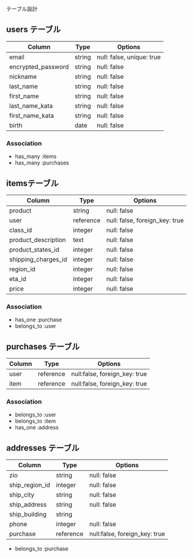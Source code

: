 テーブル設計

## users テーブル

| Column             | Type    | Options                   |
| ------------------ | --------| ------------------------- |
| email              | string  | null: false, unique: true |
| encrypted_password | string  | null: false               |
| nickname           | string  | null: false               |
| last_name          | string  | null: false               |
| first_name         | string  | null: false               |
| last_name_kata     | string  | null: false               |
| first_name_kata    | string  | null: false               |
| birth              | date    | null: false               |


### Association

- has_many :items
- has_many :purchases


## itemsテーブル
| Column                 | Type       | Options                        |
| ---------------------- | -----------| ------------------------------ |
| product                | string     | null: false                    |
| user                   | reference  | null: false, foreign_key: true |
| class_id               | integer    | null: false                    |
| product_description    | text       | null: false                    |
| product_states_id      | integer    | null: false                    |
| shipping_charges_id    | integer    | null: false                    |
| region_id              | integer    | null: false                    |
| eta_id                 | integer    | null: false                    |
| price                  | integer    | null: false                    |

### Association

- has_one :purchase
- belongs_to :user


## purchases テーブル

| Column  | Type     | Options                       |
| --------| -------- | ----------------------------- |
| user    | reference| null:false, foreign_key: true |
| item    | reference| null:false, foreign_key: true |


### Association

- belongs_to :user
- belongs_to :item
- has_one :address

## addresses テーブル

| Column           | Type       | Options                       |
| -----------------| ---------- | ----------------------------- |
| zio              | string     | null: false                   |
| ship_region_id   | integer    | null: false                   |
| ship_city        | string     | null: false                   |
| ship_address     | string     | null: false                   |
| ship_building    | string     |                               |
| phone            | integer    | null: false                   |
| purchase         | reference  | null:false, foreign_key: true |

- belongs_to :purchase